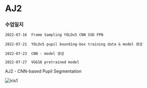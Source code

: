# AJ2

### 수업일지

    2022-07-16  Frame Sampling YOLOv5 CNN SSD FPN
    
    2022-07-21  YOLOv5 pupil bounding-box training data & model 생성

    2022-07-23  CNN - model 생성
    
    2022-07-27  VGG16 pretrained model


AJ2 - CNN-based Pupil Segmentation


![iris1](https://user-images.githubusercontent.com/54794815/176991780-125f3edd-de7f-415c-8094-0132310aecab.png)
